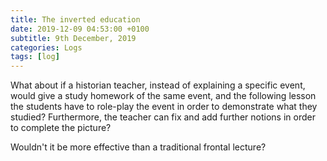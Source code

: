 ```yaml
---
title: The inverted education
date: 2019-12-09 04:53:00 +0100
subtitle: 9th December, 2019
categories: Logs
tags: [log]
---
```


What about if a historian teacher, instead of explaining a specific event, would give a study homework of the same event, and the following lesson the students have to role-play the event in order to demonstrate what they studied? Furthermore, the teacher can fix and add further notions in order to complete the picture?

Wouldn't it be more effective than a traditional frontal lecture?